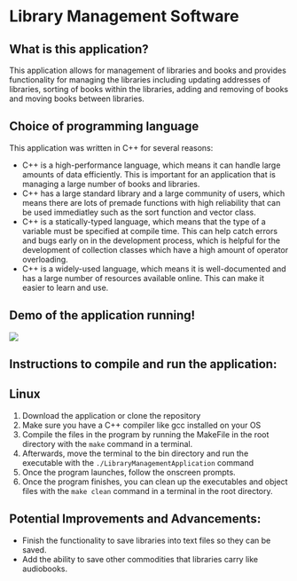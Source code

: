 # Library Management Software

## What is this application?

This application allows for management of libraries and books and provides functionality for managing the libraries including updating addresses of libraries, sorting of books within the libraries, adding and removing of books and moving books between libraries.

## Choice of programming language

This application was written in C++ for several reasons:
- C++ is a high-performance language, which means it can handle large amounts of data efficiently. This is important for an application that is managing a large number of books and libraries.
- C++ has a large standard library and a large community of users, which means there are lots of premade functions with high reliability that can be used immediatley such as the sort function and vector class.
- C++ is a statically-typed language, which means that the type of a variable must be specified at compile time. This can help catch errors and bugs early on in the development process, which is helpful for the development of collection classes which have a high amount of operator overloading.
- C++ is a widely-used language, which means it is well-documented and has a large number of resources available online. This can make it easier to learn and use.

## Demo of the application running!
![](https://user-images.githubusercontent.com/81977350/210184873-fd8819c4-8648-45e7-8cf6-166384801094.gif)

## Instructions to compile and run the application:

## Linux
1. Download the application or clone the repository
2. Make sure you have a C++ compiler like gcc installed on your OS
3. Compile the files in the program by running the MakeFile in the root directory with the `make` command in a terminal.
4. Afterwards, move the terminal to the bin directory and run the executable with the `./LibraryManagementApplication` command
5. Once the program launches, follow the onscreen prompts.
6. Once the program finishes, you can clean up the executables and object files with the `make clean` command in a terminal in the root directory.

## Potential Improvements and Advancements:
- Finish the functionality to save libraries into text files so they can be saved.
- Add the ability to save other commodities that libraries carry like audiobooks.
